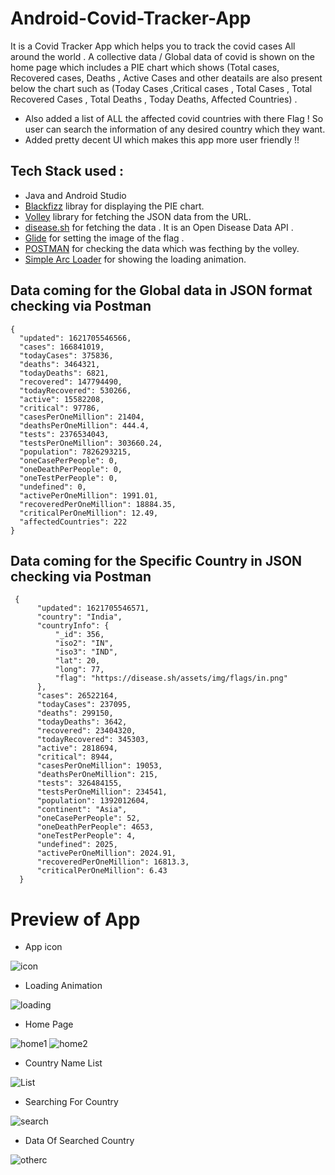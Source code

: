 # Android-Covid-Tracker-App
It is a Covid Tracker App which helps you to track the covid cases All around the world . A collective data / Global data of covid is shown on the home page which includes a PIE chart which shows (Total cases, Recovered cases, Deaths , Active Cases and other deatails are also present below the chart such as (Today Cases ,Critical cases , Total Cases , Total Recovered Cases , Total Deaths , Today Deaths, Affected Countries) .
- Also added a list of ALL the affected covid countries with there Flag ! So user can search the information of any desired country which they want.
- Added pretty decent UI which makes this app more user friendly !!


## Tech Stack used :
- Java and Android Studio
- [Blackfizz](https://github.com/blackfizz/EazeGraph) libray for displaying the PIE chart.
- [Volley](https://developer.android.com/training/volley) library for fetching the JSON data from the URL.
- [disease.sh](https://corona.lmao.ninja/) for fetching the data . It is an Open Disease Data API .
- [Glide](https://github.com/bumptech/glide) for setting the image of the flag .
- [POSTMAN](https://www.postman.com/) for checking the data which was fecthing by the volley.
- [Simple Arc Loader](https://github.com/generic-leo/SimpleArcLoader) for showing the loading animation.


## Data coming for the Global data in JSON format checking via Postman
    {
      "updated": 1621705546566,
      "cases": 166841019,
      "todayCases": 375836,
      "deaths": 3464321,
      "todayDeaths": 6821,
      "recovered": 147794490,
      "todayRecovered": 530266,
      "active": 15582208,
      "critical": 97786,
      "casesPerOneMillion": 21404,
      "deathsPerOneMillion": 444.4,
      "tests": 2376534043,
      "testsPerOneMillion": 303660.24,
      "population": 7826293215,
      "oneCasePerPeople": 0,
      "oneDeathPerPeople": 0,
      "oneTestPerPeople": 0,
      "undefined": 0,
      "activePerOneMillion": 1991.01,
      "recoveredPerOneMillion": 18884.35,
      "criticalPerOneMillion": 12.49,
      "affectedCountries": 222
    }
    
## Data coming for the Specific Country in JSON checking via Postman 
     {
          "updated": 1621705546571,
          "country": "India",
          "countryInfo": {
              "_id": 356,
              "iso2": "IN",
              "iso3": "IND",
              "lat": 20,
              "long": 77,
              "flag": "https://disease.sh/assets/img/flags/in.png"
          },
          "cases": 26522164,
          "todayCases": 237095,
          "deaths": 299150,
          "todayDeaths": 3642,
          "recovered": 23404320,
          "todayRecovered": 345303,
          "active": 2818694,
          "critical": 8944,
          "casesPerOneMillion": 19053,
          "deathsPerOneMillion": 215,
          "tests": 326484155,
          "testsPerOneMillion": 234541,
          "population": 1392012604,
          "continent": "Asia",
          "oneCasePerPeople": 52,
          "oneDeathPerPeople": 4653,
          "oneTestPerPeople": 4,
          "undefined": 2025,
          "activePerOneMillion": 2024.91,
          "recoveredPerOneMillion": 16813.3,
          "criticalPerOneMillion": 6.43
      }
      
      
# Preview of App

- App icon 
  
![icon](https://user-images.githubusercontent.com/68746461/119236991-147a2f00-bb58-11eb-8207-e530b02749ca.jpeg)

- Loading Animation 

![loading](https://user-images.githubusercontent.com/68746461/119237008-3378c100-bb58-11eb-9b93-66f8f60b2272.jpeg)

- Home Page 

![home1](https://user-images.githubusercontent.com/68746461/119237042-6de25e00-bb58-11eb-954c-2113563d5f52.jpeg)
![home2](https://user-images.githubusercontent.com/68746461/119237051-79358980-bb58-11eb-867f-74a965c9df11.jpeg)

- Country Name List

![List](https://user-images.githubusercontent.com/68746461/119237069-a08c5680-bb58-11eb-9315-231ab4f4db86.jpeg)

- Searching For Country

![search](https://user-images.githubusercontent.com/68746461/119237104-cdd90480-bb58-11eb-9b0d-d5da37d23c65.jpeg)

- Data Of Searched Country

![otherc](https://user-images.githubusercontent.com/68746461/119237126-f5c86800-bb58-11eb-87ea-f6d3620ed8c7.jpeg)
